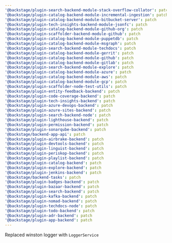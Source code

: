 ```yaml
---
'@backstage/plugin-search-backend-module-stack-overflow-collator': patch
'@backstage/plugin-catalog-backend-module-incremental-ingestion': patch
'@backstage/plugin-catalog-backend-module-bitbucket-server': patch
'@backstage/plugin-tech-insights-backend-module-jsonfc': patch
'@backstage/plugin-catalog-backend-module-github-org': patch
'@backstage/plugin-scaffolder-backend-module-github': patch
'@backstage/plugin-catalog-backend-module-puppetdb': patch
'@backstage/plugin-catalog-backend-module-msgraph': patch
'@backstage/plugin-search-backend-module-techdocs': patch
'@backstage/plugin-catalog-backend-module-gerrit': patch
'@backstage/plugin-catalog-backend-module-github': patch
'@backstage/plugin-catalog-backend-module-gitlab': patch
'@backstage/plugin-search-backend-module-explore': patch
'@backstage/plugin-catalog-backend-module-azure': patch
'@backstage/plugin-catalog-backend-module-aws': patch
'@backstage/plugin-catalog-backend-module-gcp': patch
'@backstage/plugin-scaffolder-node-test-utils': patch
'@backstage/plugin-entity-feedback-backend': patch
'@backstage/plugin-code-coverage-backend': patch
'@backstage/plugin-tech-insights-backend': patch
'@backstage/plugin-azure-devops-backend': patch
'@backstage/plugin-azure-sites-backend': patch
'@backstage/plugin-search-backend-node': patch
'@backstage/plugin-lighthouse-backend': patch
'@backstage/plugin-permission-backend': patch
'@backstage/plugin-sonarqube-backend': patch
'@backstage/backend-app-api': patch
'@backstage/plugin-airbrake-backend': patch
'@backstage/plugin-devtools-backend': patch
'@backstage/plugin-linguist-backend': patch
'@backstage/plugin-periskop-backend': patch
'@backstage/plugin-playlist-backend': patch
'@backstage/plugin-catalog-backend': patch
'@backstage/plugin-explore-backend': patch
'@backstage/plugin-jenkins-backend': patch
'@backstage/backend-tasks': patch
'@backstage/plugin-badges-backend': patch
'@backstage/plugin-bazaar-backend': patch
'@backstage/plugin-search-backend': patch
'@backstage/plugin-kafka-backend': patch
'@backstage/plugin-nomad-backend': patch
'@backstage/plugin-techdocs-node': patch
'@backstage/plugin-todo-backend': patch
'@backstage/plugin-adr-backend': patch
'@backstage/plugin-app-backend': patch
---
```


Replaced winston logger with `LoggerService`
